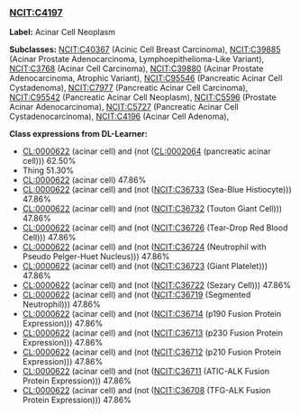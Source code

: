 
### [NCIT:C4197](http://purl.obolibrary.org/obo/NCIT_C4197)
**Label:** Acinar Cell Neoplasm

**Subclasses:** [NCIT:C40367](http://purl.obolibrary.org/obo/NCIT_C40367) (Acinic Cell Breast Carcinoma), [NCIT:C39885](http://purl.obolibrary.org/obo/NCIT_C39885) (Acinar Prostate Adenocarcinoma, Lymphoepithelioma-Like Variant), [NCIT:C3768](http://purl.obolibrary.org/obo/NCIT_C3768) (Acinar Cell Carcinoma), [NCIT:C39880](http://purl.obolibrary.org/obo/NCIT_C39880) (Acinar Prostate Adenocarcinoma, Atrophic Variant), [NCIT:C95546](http://purl.obolibrary.org/obo/NCIT_C95546) (Pancreatic Acinar Cell Cystadenoma), [NCIT:C7977](http://purl.obolibrary.org/obo/NCIT_C7977) (Pancreatic Acinar Cell Carcinoma), [NCIT:C95542](http://purl.obolibrary.org/obo/NCIT_C95542) (Pancreatic Acinar Cell Neoplasm), [NCIT:C5596](http://purl.obolibrary.org/obo/NCIT_C5596) (Prostate Acinar Adenocarcinoma), [NCIT:C5727](http://purl.obolibrary.org/obo/NCIT_C5727) (Pancreatic Acinar Cell Cystadenocarcinoma), [NCIT:C4196](http://purl.obolibrary.org/obo/NCIT_C4196) (Acinar Cell Adenoma), 

**Class expressions from DL-Learner:**

- [CL:0000622](http://purl.obolibrary.org/obo/CL_0000622) (acinar cell) and (not ([CL:0002064](http://purl.obolibrary.org/obo/CL_0002064) (pancreatic acinar cell))) 62.50%
- Thing 51.30%
- [CL:0000622](http://purl.obolibrary.org/obo/CL_0000622) (acinar cell) 47.86%
- [CL:0000622](http://purl.obolibrary.org/obo/CL_0000622) (acinar cell) and (not ([NCIT:C36733](http://purl.obolibrary.org/obo/NCIT_C36733) (Sea-Blue Histiocyte))) 47.86%
- [CL:0000622](http://purl.obolibrary.org/obo/CL_0000622) (acinar cell) and (not ([NCIT:C36732](http://purl.obolibrary.org/obo/NCIT_C36732) (Touton Giant Cell))) 47.86%
- [CL:0000622](http://purl.obolibrary.org/obo/CL_0000622) (acinar cell) and (not ([NCIT:C36726](http://purl.obolibrary.org/obo/NCIT_C36726) (Tear-Drop Red Blood Cell))) 47.86%
- [CL:0000622](http://purl.obolibrary.org/obo/CL_0000622) (acinar cell) and (not ([NCIT:C36724](http://purl.obolibrary.org/obo/NCIT_C36724) (Neutrophil with Pseudo Pelger-Huet Nucleus))) 47.86%
- [CL:0000622](http://purl.obolibrary.org/obo/CL_0000622) (acinar cell) and (not ([NCIT:C36723](http://purl.obolibrary.org/obo/NCIT_C36723) (Giant Platelet))) 47.86%
- [CL:0000622](http://purl.obolibrary.org/obo/CL_0000622) (acinar cell) and (not ([NCIT:C36722](http://purl.obolibrary.org/obo/NCIT_C36722) (Sezary Cell))) 47.86%
- [CL:0000622](http://purl.obolibrary.org/obo/CL_0000622) (acinar cell) and (not ([NCIT:C36719](http://purl.obolibrary.org/obo/NCIT_C36719) (Segmented Neutrophil))) 47.86%
- [CL:0000622](http://purl.obolibrary.org/obo/CL_0000622) (acinar cell) and (not ([NCIT:C36714](http://purl.obolibrary.org/obo/NCIT_C36714) (p190 Fusion Protein Expression))) 47.86%
- [CL:0000622](http://purl.obolibrary.org/obo/CL_0000622) (acinar cell) and (not ([NCIT:C36713](http://purl.obolibrary.org/obo/NCIT_C36713) (p230 Fusion Protein Expression))) 47.86%
- [CL:0000622](http://purl.obolibrary.org/obo/CL_0000622) (acinar cell) and (not ([NCIT:C36712](http://purl.obolibrary.org/obo/NCIT_C36712) (p210 Fusion Protein Expression))) 47.86%
- [CL:0000622](http://purl.obolibrary.org/obo/CL_0000622) (acinar cell) and (not ([NCIT:C36711](http://purl.obolibrary.org/obo/NCIT_C36711) (ATIC-ALK Fusion Protein Expression))) 47.86%
- [CL:0000622](http://purl.obolibrary.org/obo/CL_0000622) (acinar cell) and (not ([NCIT:C36708](http://purl.obolibrary.org/obo/NCIT_C36708) (TFG-ALK Fusion Protein Expression))) 47.86%


